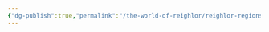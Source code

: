 ```yaml
---
{"dg-publish":true,"permalink":"/the-world-of-reighlor/reighlor-regions/kingdom-of-leloria/joleria/joleria-seaport/joleria-seaport/"}
---
```



